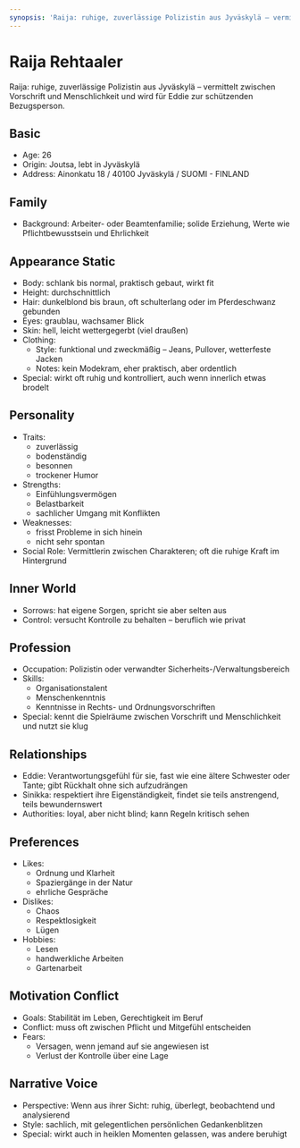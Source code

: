 ```yaml
---
synopsis: 'Raija: ruhige, zuverlässige Polizistin aus Jyväskylä – vermittelt zwischen Vorschrift und Menschlichkeit und wird für Eddie zur schützenden Bezugsperson.'
---
```


# Raija Rehtaaler

Raija: ruhige, zuverlässige Polizistin aus Jyväskylä – vermittelt zwischen
Vorschrift und Menschlichkeit und wird für Eddie zur schützenden Bezugsperson.

## Basic
- Age: 26
- Origin: Joutsa, lebt in Jyväskylä
- Address: Ainonkatu 18 / 40100 Jyväskylä / SUOMI - FINLAND

## Family
- Background: Arbeiter- oder Beamtenfamilie; solide Erziehung, Werte wie Pflichtbewusstsein und Ehrlichkeit

## Appearance Static
- Body: schlank bis normal, praktisch gebaut, wirkt fit
- Height: durchschnittlich
- Hair: dunkelblond bis braun, oft schulterlang oder im Pferdeschwanz gebunden
- Eyes: graublau, wachsamer Blick
- Skin: hell, leicht wettergegerbt (viel draußen)
- Clothing:
  - Style: funktional und zweckmäßig – Jeans, Pullover, wetterfeste Jacken
  - Notes: kein Modekram, eher praktisch, aber ordentlich
- Special: wirkt oft ruhig und kontrolliert, auch wenn innerlich etwas brodelt

## Personality
- Traits:
  - zuverlässig
  - bodenständig
  - besonnen
  - trockener Humor
- Strengths:
  - Einfühlungsvermögen
  - Belastbarkeit
  - sachlicher Umgang mit Konflikten
- Weaknesses:
  - frisst Probleme in sich hinein
  - nicht sehr spontan
- Social Role: Vermittlerin zwischen Charakteren; oft die ruhige Kraft im Hintergrund

## Inner World
- Sorrows: hat eigene Sorgen, spricht sie aber selten aus
- Control: versucht Kontrolle zu behalten – beruflich wie privat

## Profession
- Occupation: Polizistin oder verwandter Sicherheits-/Verwaltungsbereich
- Skills:
  - Organisationstalent
  - Menschenkenntnis
  - Kenntnisse in Rechts- und Ordnungsvorschriften
- Special: kennt die Spielräume zwischen Vorschrift und Menschlichkeit und nutzt sie klug

## Relationships
- Eddie: Verantwortungsgefühl für sie, fast wie eine ältere Schwester oder Tante; gibt Rückhalt ohne sich aufzudrängen
- Sinikka: respektiert ihre Eigenständigkeit, findet sie teils anstrengend, teils bewundernswert
- Authorities: loyal, aber nicht blind; kann Regeln kritisch sehen

## Preferences
- Likes:
  - Ordnung und Klarheit
  - Spaziergänge in der Natur
  - ehrliche Gespräche
- Dislikes:
  - Chaos
  - Respektlosigkeit
  - Lügen
- Hobbies:
  - Lesen
  - handwerkliche Arbeiten
  - Gartenarbeit

## Motivation Conflict
- Goals: Stabilität im Leben, Gerechtigkeit im Beruf
- Conflict: muss oft zwischen Pflicht und Mitgefühl entscheiden
- Fears:
  - Versagen, wenn jemand auf sie angewiesen ist
  - Verlust der Kontrolle über eine Lage

## Narrative Voice
- Perspective: Wenn aus ihrer Sicht: ruhig, überlegt, beobachtend und analysierend
- Style: sachlich, mit gelegentlichen persönlichen Gedankenblitzen
- Special: wirkt auch in heiklen Momenten gelassen, was andere beruhigt
